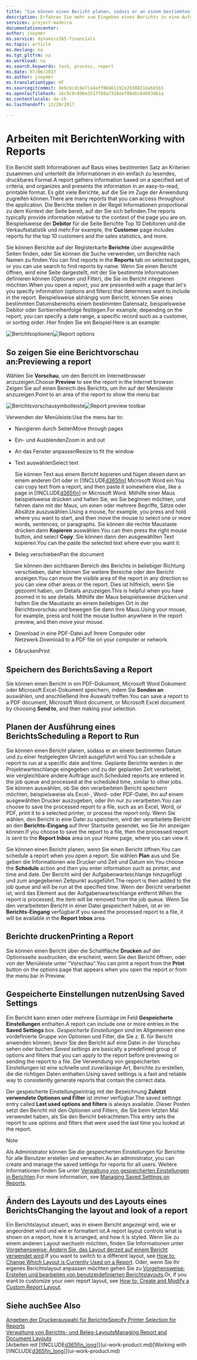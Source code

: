```yaml
---
title: "Sie können einen Bericht planen, sodass er an einem bestimmten Datum und zu einer festgelegten Uhrzeit ausgeführt wird | Microsoft Docs"
description: Erfahren Sie mehr zum Eingeben eines Berichts in eine Aufgabenwarteschlange und das Planen der Verarbeitung an einem bestimmten Datum und Uhrzeit.
services: project-madeira
documentationcenter: 
author: jswymer
ms.service: dynamics365-financials
ms.topic: article
ms.devlang: na
ms.tgt_pltfrm: na
ms.workload: na
ms.search.keywords: task, process, report
ms.date: 07/06/2017
ms.author: jswymer
ms.translationtype: HT
ms.sourcegitcommit: de6cbcdc8e7ca4aff06461192e2038831ba6b5b3
ms.openlocfilehash: 16c9c8c896e3517f08a7326eef88ebc646834b1a
ms.contentlocale: de-ch
ms.lasthandoff: 12/20/2017

---
```

# <a name="working-with-reports"></a><span data-ttu-id="6faab-103">Arbeiten mit Berichten</span><span class="sxs-lookup"><span data-stu-id="6faab-103">Working with Reports</span></span>
<span data-ttu-id="6faab-104">Ein Bericht stellt Informationen auf Basis eines bestimmten Satz an Kriterien zusammen und unterteilt die Informationen in ein einfach zu lesendes, druckbares Format.</span><span class="sxs-lookup"><span data-stu-id="6faab-104">A report gathers information based on a specified set of criteria, and organizes and presents the information in an easy-to-read, printable format.</span></span> <span data-ttu-id="6faab-105">Es gibt viele Berichte, auf die Sie im Zuge der Anwendung zugreifen können.</span><span class="sxs-lookup"><span data-stu-id="6faab-105">There are many reports that you can access throughout the application.</span></span> <span data-ttu-id="6faab-106">Die Berichte stellen in der Regel Informationen proportional zu dem Kontext der Seite bereit, auf der Sie sich befinden.</span><span class="sxs-lookup"><span data-stu-id="6faab-106">The reports typically provide information relative to the context of the page you are on.</span></span> <span data-ttu-id="6faab-107">Beispielsweise der **Debitor** für die Seite Berichte Top 10 Debitoren und die Verkaufsstatistik und mehr.</span><span class="sxs-lookup"><span data-stu-id="6faab-107">For example, the **Customer** page includes reports for the top 10 customers and the sales statistics, and more.</span></span>

<span data-ttu-id="6faab-108">Sie können Berichte auf der Registerkarte **Berichte** über ausgewählte Seiten finden, oder Sie können die Suche verwenden, um Berichte nach Namen zu finden.</span><span class="sxs-lookup"><span data-stu-id="6faab-108">You can find reports in the **Reports** tab on selected pages, or you can use search to find reports by name.</span></span> <span data-ttu-id="6faab-109">Wenn Sie einen Bericht öffnen, wird eine Seite dargestellt, mit der Sie bestimmte Informationen definieren können (Optionen und Filter), die Sie im Bericht integrieren möchten.</span><span class="sxs-lookup"><span data-stu-id="6faab-109">When you open a report, you are presented with a page that let's you specify information (options and filters) that determines want to include in the report.</span></span> <span data-ttu-id="6faab-110">Beispielsweise abhängig vom Bericht, können Sie eines bestimmten Datumsbereichs einem bestimmten Datensatz, beispielsweise Debitor oder Sortierreihenfolge festlegen.</span><span class="sxs-lookup"><span data-stu-id="6faab-110">For example, depending on the report, you can specify a date range, a specific record such as a customer, or sorting order.</span></span> <span data-ttu-id="6faab-111">Hier finden Sie ein Beispiel:</span><span class="sxs-lookup"><span data-stu-id="6faab-111">Here is an example:</span></span>

<span data-ttu-id="6faab-112">![Berichtsoptionen](media/report_options.png "Berichtsoptionen")</span><span class="sxs-lookup"><span data-stu-id="6faab-112">![Report options](media/report_options.png "Report options")</span></span>

## <a name="previewing-a-report"></a><span data-ttu-id="6faab-113">So zeigen Sie eine Berichtvorschau an:</span><span class="sxs-lookup"><span data-stu-id="6faab-113">Previewing a report</span></span>
<span data-ttu-id="6faab-114">Wählen Sie **Vorschau**, um den Bericht im Internetbrowser anzuzeigen.</span><span class="sxs-lookup"><span data-stu-id="6faab-114">Choose **Preview** to see the report in the Internet browser.</span></span> <span data-ttu-id="6faab-115">Zeigen Sie auf einen Bereich des Berichts, um ihn auf der Menüleiste anzuzeigen.</span><span class="sxs-lookup"><span data-stu-id="6faab-115">Point to an area of the report to show the menu bar.</span></span>  

<span data-ttu-id="6faab-116">![Berichtsvorschausymbolleiste](media/report_viewer.png "Berichtsvorschausymbolleiste")</span><span class="sxs-lookup"><span data-stu-id="6faab-116">![Report preview toolbar](media/report_viewer.png "Report preview toolbar")</span></span>

<span data-ttu-id="6faab-117">Verwenden der Menüleiste:</span><span class="sxs-lookup"><span data-stu-id="6faab-117">Use the menu bar to:</span></span>

-   <span data-ttu-id="6faab-118">Navigieren durch Seiten</span><span class="sxs-lookup"><span data-stu-id="6faab-118">Move through pages</span></span>
-   <span data-ttu-id="6faab-119">Ein- und Ausblenden</span><span class="sxs-lookup"><span data-stu-id="6faab-119">Zoom in and out</span></span>
-   <span data-ttu-id="6faab-120">An das Fenster anpassen</span><span class="sxs-lookup"><span data-stu-id="6faab-120">Resize to fit the window</span></span>
-   <span data-ttu-id="6faab-121">Text auswählen</span><span class="sxs-lookup"><span data-stu-id="6faab-121">Select text</span></span>

    <span data-ttu-id="6faab-122">Sie können Text aus einem Bericht kopieren und fügen diesen dann an einem anderen Ort oder in [!INCLUDE[d365fin](includes/d365fin_md.md)] Microsoft Word ein.</span><span class="sxs-lookup"><span data-stu-id="6faab-122">You can copy text from a report, and then paste it somewhere else, like a page in [!INCLUDE[d365fin](includes/d365fin_md.md)] or Microsoft Word.</span></span>  <span data-ttu-id="6faab-123">Mithilfe einer Maus beispielsweise drücken und halten Sie, wo Sie beginnen möchten, und fahren dann mit der Maus, um einen oder mehrere Begriffe, Sätze oder Absätze auszuwählen.</span><span class="sxs-lookup"><span data-stu-id="6faab-123">Using a mouse, for example, you press and hold where you want to start, and then move the mouse to select one or more words, sentences, or paragraphs.</span></span> <span data-ttu-id="6faab-124">Sie können die rechte Maustaste drücken dann **Kopieren** auswählen.</span><span class="sxs-lookup"><span data-stu-id="6faab-124">You can then press the right mouse button, and select **Copy**.</span></span> <span data-ttu-id="6faab-125">Sie können dann den ausgewählten Text kopieren.</span><span class="sxs-lookup"><span data-stu-id="6faab-125">You can the paste the selected text where ever you want it.</span></span>
-   <span data-ttu-id="6faab-126">Beleg verschieben</span><span class="sxs-lookup"><span data-stu-id="6faab-126">Pan the document</span></span>

    <span data-ttu-id="6faab-127">Sie können den sichtbaren Bereich des Berichts in beliebiger Richtung verschieben, daher können Sie weitere Bereiche oder den Bericht anzeigen.</span><span class="sxs-lookup"><span data-stu-id="6faab-127">You can move the visible area of the report in any direction so you can view other areas or the report.</span></span> <span data-ttu-id="6faab-128">Dies ist hilfreich, wenn Sie gezoomt haben, um Details anzuzeigen.</span><span class="sxs-lookup"><span data-stu-id="6faab-128">This is helpful when you have zoomed in to see details.</span></span>  <span data-ttu-id="6faab-129">Mithilfe der Maus beispielsweise drücken und halten Sie die Maustaste an einem beliebigen Ort in der  Berichtsvorschau und bewegen Sie dann Ihre Maus.</span><span class="sxs-lookup"><span data-stu-id="6faab-129">Using your mouse, for example, press and hold the mouse button anywhere in the report preview, and then move your mouse.</span></span>

-   <span data-ttu-id="6faab-130">Download in eine PDF-Datei auf Ihrem Computer oder Netzwerk.</span><span class="sxs-lookup"><span data-stu-id="6faab-130">Download to a PDF file on your computer or network.</span></span>
-   <span data-ttu-id="6faab-131">D&rucken</span><span class="sxs-lookup"><span data-stu-id="6faab-131">Print</span></span>


## <a name="saving-a-report"></a><span data-ttu-id="6faab-132">Speichern des Berichts</span><span class="sxs-lookup"><span data-stu-id="6faab-132">Saving a Report</span></span>
<span data-ttu-id="6faab-133">Sie können einen Bericht in ein PDF-Dokument, Microsoft Word Dokument oder Microsoft Excel-Dokument speichern, indem Sie **Senden an** auswählen, und anschließend Ihre Auswahl treffen.</span><span class="sxs-lookup"><span data-stu-id="6faab-133">You can save a report to a PDF document, Microsoft Word document, or Microsoft Excel document by choosing **Send to**, and then making your selection.</span></span>

## <a name="ScheduleReport"></a><span data-ttu-id="6faab-134">Planen der Ausführung eines Berichts</span><span class="sxs-lookup"><span data-stu-id="6faab-134">Scheduling a Report to Run</span></span>
<span data-ttu-id="6faab-135">Sie können einen Bericht planen, sodass er an einem bestimmten Datum und zu einer festgelegten Uhrzeit ausgeführt wird.</span><span class="sxs-lookup"><span data-stu-id="6faab-135">You can schedule a report to run at a specific date and time.</span></span> <span data-ttu-id="6faab-136">Geplante Berichte werden in der Projektwarteschlange eingegeben und zu der geplanten Zeit verarbeitet, wie vergleichbare andere Aufträge auch.</span><span class="sxs-lookup"><span data-stu-id="6faab-136">Scheduled reports are entered in the job queue and processed at the scheduled time, similar to other jobs.</span></span> <span data-ttu-id="6faab-137">Sie können auswählen, ob Sie den verarbeiteten Bericht speichern möchten, beispielsweise als Excel-, Word- oder PDF-Datei, ihn auf einem ausgewählten Drucker auszugeben, oder ihn nur zu verarbeiten.</span><span class="sxs-lookup"><span data-stu-id="6faab-137">You can choose to save the processed report to a file, such as an Excel, Word, or PDF, print it to a selected printer, or process the report only.</span></span> <span data-ttu-id="6faab-138">Wenn Sie wählen, den Bericht in eine Datei zu speichern, wird der verarbeitete Bericht an den **Berichts-Eingang** auf Ihrer Startseite gesendet, wo Sie ihn anzeigen können.</span><span class="sxs-lookup"><span data-stu-id="6faab-138">If you choose to save the report to a file, then the processed report is sent to the **Report Inbox** area on your Home page, where you can view it.</span></span>

<span data-ttu-id="6faab-139">Sie können einen Bericht planen, wenn Sie einen Bericht öffnen.</span><span class="sxs-lookup"><span data-stu-id="6faab-139">You can schedule a report when you open a report.</span></span> <span data-ttu-id="6faab-140">Sie wählen **Plan** aus und Sie geben die Informationen wie Drucker und Zeit und Datum ein.</span><span class="sxs-lookup"><span data-stu-id="6faab-140">You choose the **Schedule** action and then you enter information such as printer, and time and date.</span></span> <span data-ttu-id="6faab-141">Der Bericht wird der Aufgabenwarteschlange hinzugefügt und zum angegebenen Zeitpunkt ausgeführt.</span><span class="sxs-lookup"><span data-stu-id="6faab-141">The report is then added to the job queue and will be run at the specified time.</span></span> <span data-ttu-id="6faab-142">Wenn der Bericht verarbeitet ist, wird das Element aus der Aufgabenwarteschlange entfernt.</span><span class="sxs-lookup"><span data-stu-id="6faab-142">When the report is processed, the item will be removed from the job queue.</span></span> <span data-ttu-id="6faab-143">Wenn Sie den verarbeiteten Bericht in einer Datei gespeichert haben, ist er im **Berichts-Eingang** verfügbar.</span><span class="sxs-lookup"><span data-stu-id="6faab-143">If you saved the processed report to a file, it will be available in the **Report Inbox** area.</span></span>

## <a name="PrintReport"></a><span data-ttu-id="6faab-144">Berichte drucken</span><span class="sxs-lookup"><span data-stu-id="6faab-144">Printing a Report</span></span>
<span data-ttu-id="6faab-145">Sie können einen Bericht über die Schaltfläche **Drucken** auf der Optionsseite ausdrucken, die erscheint, wenn Sie den Bericht öffnen, oder von der Menüleiste unter "Vorschau".</span><span class="sxs-lookup"><span data-stu-id="6faab-145">You can print a report from the **Print** button on the options page that appears when you open the report or from the menu bar in Preview.</span></span>

## <a name="using-saved-settings"></a><span data-ttu-id="6faab-146">Gespeicherte Einstellungen nutzen</span><span class="sxs-lookup"><span data-stu-id="6faab-146">Using Saved Settings</span></span>
<span data-ttu-id="6faab-147">Ein Bericht kann einen oder mehrere Eiunträge im Feld **Gespeicherte Einstellungen** enthalten.</span><span class="sxs-lookup"><span data-stu-id="6faab-147">A report can include one or more entries in the **Saved Settings** box.</span></span> <span data-ttu-id="6faab-148">*Gespeicherte Einstellungen* sind im Allgemeinen eine vordefinierte Gruppe von Optionen und Filter, die Sie z. B. für Bericht anwenden können, bevor Sie den Bericht auf eine Datei in der Vorschau sehen oder buchen.</span><span class="sxs-lookup"><span data-stu-id="6faab-148">*Saved settings* are basically a predefined group of options and filters that you can apply to the report before previewing or sending the report to a file.</span></span> <span data-ttu-id="6faab-149">Die Verwendung von gespeicherten Einstellungen ist eine schnelle und zuverlässige Art, Berichte zu erstellen, die die richtigen Daten enthalten.</span><span class="sxs-lookup"><span data-stu-id="6faab-149">Using saved settings is a fast and reliable way to consistently generate reports that contain the correct data.</span></span>

<span data-ttu-id="6faab-150">Der gespeicherte Einstellungseintrag mit der Bezeichnung **Zuletzt verwendete Optionen und Filter** ist immer verfügbar.</span><span class="sxs-lookup"><span data-stu-id="6faab-150">The saved settings entry called **Last used options and filters** is always available.</span></span> <span data-ttu-id="6faab-151">Dieser Posten setzt den Bericht mit den Optionen und Filtern, die Sie beim letzten Mal verwendet haben, als Sie den Bericht betrachteten.</span><span class="sxs-lookup"><span data-stu-id="6faab-151">This entry sets the report to use options and filters that were used the last time you looked at the report.</span></span>

>[!NOTE]
><span data-ttu-id="6faab-152">Als Administrator können Sie die gespeicherten Einstellungen für Berichte für alle Benutzer erstellen und verwalten.</span><span class="sxs-lookup"><span data-stu-id="6faab-152">As an administrator, you can create and manage the saved settings for reports for all users.</span></span> <span data-ttu-id="6faab-153">Weitere Informationen finden Sie unter [Verwaltung von gespeicherten Einstellungen in Berichten](reports-saving-reusing-settings.md).</span><span class="sxs-lookup"><span data-stu-id="6faab-153">For more information, see [Managing Saved Settings on Reports](reports-saving-reusing-settings.md).</span></span>

## <a name="changing-the-layout-and-look-of-a-report"></a><span data-ttu-id="6faab-154">Ändern des Layouts und des Layouts eines Berichts</span><span class="sxs-lookup"><span data-stu-id="6faab-154">Changing the layout and look of a report</span></span>
<span data-ttu-id="6faab-155">Ein Berichtslayout steuert, was in einem Bericht angezeigt wird, wie er angeordnet wird und wie er formatiert ist.</span><span class="sxs-lookup"><span data-stu-id="6faab-155">A report layout controls what is shown on a report, how it is arranged, and how it is styled.</span></span> <span data-ttu-id="6faab-156">Wenn Sie zu einem anderen Layout wechseln möchten, finden Sie Informationen unter [Vorgehensweise: Ändern Sie, das Layout derzeit auf einem Bericht verwendet wird](ui-how-change-layout-currently-used-report.md).</span><span class="sxs-lookup"><span data-stu-id="6faab-156">If you want to switch to a different layout, see [How to: Change Which Layout is Currently Used on a Report](ui-how-change-layout-currently-used-report.md).</span></span> <span data-ttu-id="6faab-157">Oder, wenn Sie Ihr eigenes Berichtslayout anpassen möchten gehen Sie zu [Vorgehensweise: Erstellen und bearbeiten von benutzerdefinierten Berichtslayouts](ui-how-create-custom-report-layout.md).</span><span class="sxs-lookup"><span data-stu-id="6faab-157">Or, if you want to customize your own report layout, see [How to: Create and Modify a Custom Report Layout](ui-how-create-custom-report-layout.md).</span></span>

## <a name="see-also"></a><span data-ttu-id="6faab-158">Siehe auch</span><span class="sxs-lookup"><span data-stu-id="6faab-158">See Also</span></span>
[<span data-ttu-id="6faab-159">Angeben der Druckerauswahl für Berichte</span><span class="sxs-lookup"><span data-stu-id="6faab-159">Specify Printer Selection for Reports</span></span>](ui-specify-printer-selection-reports.md)  
[<span data-ttu-id="6faab-160">Verwaltung von Berichts- und Beleg-Layouts</span><span class="sxs-lookup"><span data-stu-id="6faab-160">Managing Report and Document Layouts</span></span>](ui-manage-report-layouts.md)  
<span data-ttu-id="6faab-161">[Arbeiten mit [!INCLUDE[d365fin_long](includes/d365fin_long_md.md)]](ui-work-product.md)</span><span class="sxs-lookup"><span data-stu-id="6faab-161">[Working with [!INCLUDE[d365fin_long](includes/d365fin_long_md.md)]](ui-work-product.md)</span></span>

